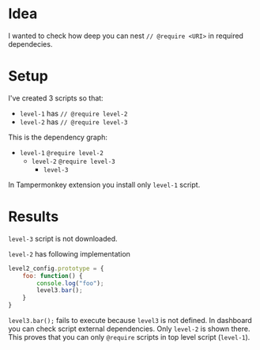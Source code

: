 # Idea
I wanted to check how deep you can nest `// @require <URI>` in required dependecies.

# Setup
I've created 3 scripts so that:
- `level-1` has `// @require level-2`
- `level-2` has `// @require level-3`

This is the dependency graph:
  - `level-1` `@require level-2`
    - `level-2` `@require level-3`
      - `level-3`

In Tampermonkey extension you install only `level-1` script.

# Results
`level-3` script is not downloaded.

`level-2` has following implementation
```js
level2_config.prototype = {
    foo: function() {
        console.log("foo");
        level3.bar();
    }
}
```

`level3.bar();` fails to execute because `level3` is not defined.
In dashboard you can check script external dependencies.
Only `level-2` is shown there.
This proves that you can only `@require` scripts in top level script (`level-1`).

